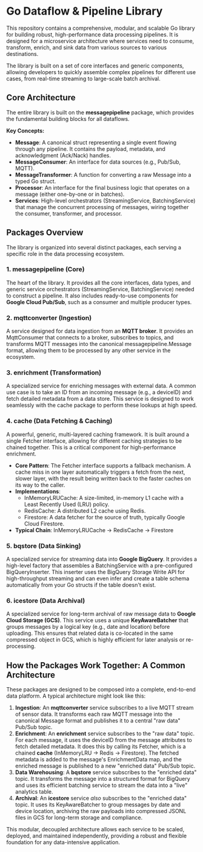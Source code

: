 # **Go Dataflow & Pipeline Library**

This repository contains a comprehensive, modular, and scalable Go library for building robust, high-performance data processing pipelines. It is designed for a microservice architecture where services need to consume, transform, enrich, and sink data from various sources to various destinations.

The library is built on a set of core interfaces and generic components, allowing developers to quickly assemble complex pipelines for different use cases, from real-time streaming to large-scale batch archival.

## **Core Architecture**

The entire library is built on the **messagepipeline** package, which provides the fundamental building blocks for all dataflows.

**Key Concepts:**

* **Message**: A canonical struct representing a single event flowing through any pipeline. It contains the payload, metadata, and acknowledgment (Ack/Nack) handles.
* **MessageConsumer**: An interface for data sources (e.g., Pub/Sub, MQTT).
* **MessageTransformer**: A function for converting a raw Message into a typed Go struct.
* **Processor**: An interface for the final business logic that operates on a message (either one-by-one or in batches).
* **Services**: High-level orchestrators (StreamingService, BatchingService) that manage the concurrent processing of messages, wiring together the consumer, transformer, and processor.

## **Packages Overview**

The library is organized into several distinct packages, each serving a specific role in the data processing ecosystem.

### **1\. messagepipeline (Core)**

The heart of the library. It provides all the core interfaces, data types, and generic service orchestrators (StreamingService, BatchingService) needed to construct a pipeline. It also includes ready-to-use components for **Google Cloud Pub/Sub**, such as a consumer and multiple producer types.

### **2\. mqttconverter (Ingestion)**

A service designed for data ingestion from an **MQTT broker**. It provides an MqttConsumer that connects to a broker, subscribes to topics, and transforms MQTT messages into the canonical messagepipeline.Message format, allowing them to be processed by any other service in the ecosystem.

### **3\. enrichment (Transformation)**

A specialized service for enriching messages with external data. A common use case is to take an ID from an incoming message (e.g., a deviceID) and fetch detailed metadata from a data store. This service is designed to work seamlessly with the cache package to perform these lookups at high speed.

### **4\. cache (Data Fetching & Caching)**

A powerful, generic, multi-layered caching framework. It is built around a single Fetcher interface, allowing for different caching strategies to be chained together. This is a critical component for high-performance enrichment.

* **Core Pattern**: The Fetcher interface supports a fallback mechanism. A cache miss in one layer automatically triggers a fetch from the next, slower layer, with the result being written back to the faster caches on its way to the caller.
* **Implementations**:
    * InMemoryLRUCache: A size-limited, in-memory L1 cache with a Least Recently Used (LRU) policy.
    * RedisCache: A distributed L2 cache using Redis.
    * Firestore: A data fetcher for the source of truth, typically Google Cloud Firestore.
* **Typical Chain**: InMemoryLRUCache \-\> RedisCache \-\> Firestore

### **5\. bqstore (Data Sinking)**

A specialized service for streaming data into **Google BigQuery**. It provides a high-level factory that assembles a BatchingService with a pre-configured BigQueryInserter. This inserter uses the BigQuery Storage Write API for high-throughput streaming and can even infer and create a table schema automatically from your Go structs if the table doesn't exist.

### **6\. icestore (Data Archival)**

A specialized service for long-term archival of raw message data to **Google Cloud Storage (GCS)**. This service uses a unique **KeyAwareBatcher** that groups messages by a logical key (e.g., date and location) before uploading. This ensures that related data is co-located in the same compressed object in GCS, which is highly efficient for later analysis or re-processing.

## **How the Packages Work Together: A Common Architecture**

These packages are designed to be composed into a complete, end-to-end data platform. A typical architecture might look like this:

1. **Ingestion**: An **mqttconverter** service subscribes to a live MQTT stream of sensor data. It transforms each raw MQTT message into the canonical Message format and publishes it to a central "raw data" Pub/Sub topic.
2. **Enrichment**: An **enrichment** service subscribes to the "raw data" topic. For each message, it uses the deviceID from the message attributes to fetch detailed metadata. It does this by calling its Fetcher, which is a chained **cache** (InMemoryLRU \-\> Redis \-\> Firestore). The fetched metadata is added to the message's EnrichmentData map, and the enriched message is published to a new "enriched data" Pub/Sub topic.
3. **Data Warehousing**: A **bqstore** service subscribes to the "enriched data" topic. It transforms the message into a structured format for BigQuery and uses its efficient batching service to stream the data into a "live" analytics table.
4. **Archival**: An **icestore** service *also* subscribes to the "enriched data" topic. It uses its KeyAwareBatcher to group messages by date and device location, archiving the raw payloads into compressed JSONL files in GCS for long-term storage and compliance.

This modular, decoupled architecture allows each service to be scaled, deployed, and maintained independently, providing a robust and flexible foundation for any data-intensive application.